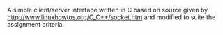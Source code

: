 A simple client/server interface written in C based on source given by 
http://www.linuxhowtos.org/C_C++/socket.htm and modified to suite the
assignment criteria.
